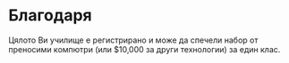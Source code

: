 

# Благодаря

Цялото Ви училище е регистрирано и може да спечели набор от преносими компютри (или $10,000 за други технологии) за един клас.